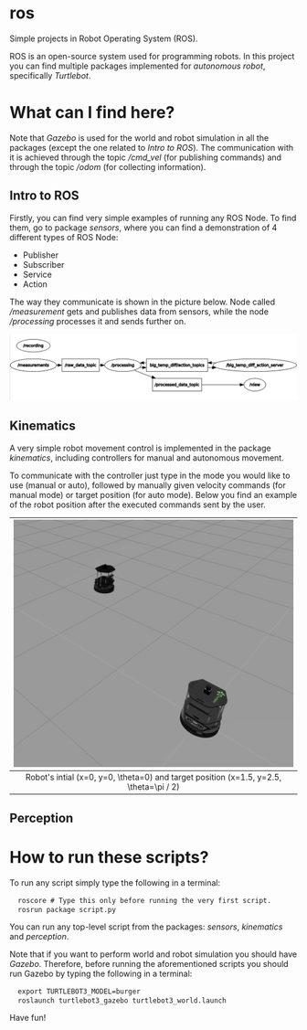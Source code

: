 # ros
Simple projects in Robot Operating System (ROS).

ROS is an open-source system used for programming robots. In this project you can find multiple packages implemented for *autonomous robot*, specifically *Turtlebot*.

# What can I find here?

Note that *Gazebo* is used for the world and robot simulation in all the packages (except the one related to *Intro to ROS*). The communication with it is achieved through the topic */cmd_vel* (for publishing commands) and through the topic */odom* (for collecting information).

## Intro to ROS

Firstly, you can find very simple examples of running any ROS Node. To find them, go to package *sensors*, where you can find a demonstration of 4 different types of ROS Node:
* Publisher
* Subscriber
* Service
* Action

The way they communicate is shown in the picture below. Node called */measurement* gets and publishes data from sensors, while the node */processing* processes it and sends further on.

<img src="images/intro_to_ros.png">

## Kinematics

A very simple robot movement control is implemented in the package *kinematics*, including controllers for manual and autonomous movement.

To communicate with the controller just type in the mode you would like to use (manual or auto), followed by manually given velocity commands (for manual mode) or target position (for auto mode). Below you find an example of the robot position after the executed commands sent by the user.

| <img src="images/kinematics.png">|
|:---:|
| Robot's intial (x=0, y=0, \theta=0) and target position (x=1.5, y=2.5, \theta=\pi / 2) |

## Perception

# How to run these scripts?

To run any script simply type the following in a terminal:

```shell
  roscore # Type this only before running the very first script.
  rosrun package script.py
```

You can run any top-level script from the packages: *sensors*, *kinematics* and *perception*.

Note that if you want to perform world and robot simulation you should have *Gazebo*. Therefore, before running the aforementioned scripts you should run Gazebo by typing the following in a terminal:

```shell
  export TURTLEBOT3_MODEL=burger
  roslaunch turtlebot3_gazebo turtlebot3_world.launch
```

Have fun!

